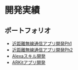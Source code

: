 # 開発実績

## ポートフォリオ

 - [近距離無線通信アプリ開発Ph1](https://github.com/MKJP/myworks/blob/master/portfolio/近距離無線通信アプリ開発Ph1レポート.pdf)
 - [近距離無線通信アプリ開発Ph2](https://github.com/MKJP/myworks/blob/master/portfolio/近距離無線通信アプリ開発Ph2レポート.pdf)
 - [Alexaスキル開発](https://github.com/MKJP/myworks/blob/master/portfolio/Alexaスキル開発レポート.pdf)
 - [ARKitアプリ開発](https://github.com/MKJP/myworks/blob/master/portfolio/ARKitアプリ開発レポート.pdf)
